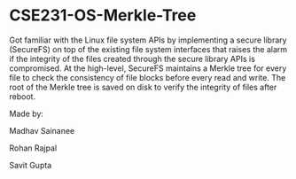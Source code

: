 # CSE231-OS-Merkle-Tree
Got familiar with the Linux file system APIs by implementing a secure library (SecureFS) on top
of the existing file system interfaces that raises the alarm if the integrity of the
files created through the secure library APIs is compromised. At the high-level,
SecureFS maintains a Merkle tree for every file to check the consistency of file
blocks before every read and write. The root of the Merkle tree is saved on disk
to verify the integrity of files after reboot.

Made by:

Madhav Sainanee

Rohan Rajpal

Savit Gupta
